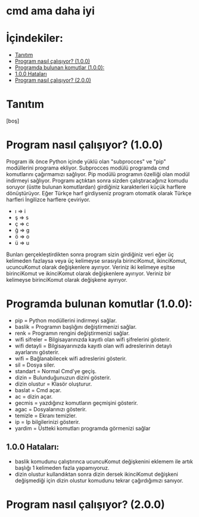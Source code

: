 # cmd ama daha iyi

# İçindekiler:
* [Tanıtım](#Tanıtım)
* [Program nasıl çalışıyor? (1.0.0)](#Program-nasıl-çalışıyor?-(1.0.0))
 * [Programda bulunan komutlar (1.0.0):](#Programda-bulunan-komutlar-(1.0.0))
 * [1.0.0 Hataları](##1.0.0-Hataları)
* [Program nasıl çalışıyor? (2.0.0)](#Program-nasıl-çalışıyor?-(2.0.0))

# Tanıtım
[boş]

# Program nasıl çalışıyor? (1.0.0)
Program ilk önce Python içinde yüklü olan "subprocces" ve "pip" modüllerini programa ekliyor. Subprocces modülü programda cmd komutlarını çağırmamızı sağlıyor. Pip modülü programın özelliği olan modül indirmeyi sağlıyor. Programı açtıktan sonra sizden çalıştıracağınız komudu soruyor (üstte bulunan komutlardan) girdiğiniz karakterleri küçük harflere dönüştürüyor. Eğer Türkçe harf girdiyseniz program otomatik olarak Türkçe harfleri İngilizce harflere çeviriyor.

* ı => i
* ş => s
* ç => c
* ğ => g
* ö => o
* ü => u

Bunları gerçekleştirdikten sonra program sizin girdiğiniz veri eğer üç kelimeden fazlaysa veya üç kelimeyse sırasıyla birinciKomut, ikinciKomut, ucuncuKomut olarak değişkenlere ayırıyor. Veriniz iki kelimeye eşitse birinciKomut ve ikinciKomut olarak değişkenlere ayırıyor. Veriniz bir kelimeyse birinciKomut olarak değişkene ayırıyor.  

# Programda bulunan komutlar (1.0.0):
* pip             = Python modüllerini indirmeyi sağlar.
* baslik          = Programın başlığını değiştirmenizi sağlar.
* renk            = Programın rengini değiştirmenizi sağlar.
* wifi sifreler   = Bilgisayarınızda kayıtlı olan wifi şifrelerini gösterir.
* wifi detayli    = Bilgisayarınızda kayıtlı olan wifi adreslerinin detaylı ayarlarını gösterir.
* wifi            = Bağlanabilecek wifi adreslerini gösterir.
* sil             = Dosya siler.
* standart        = Normal Cmd'ye geçiş.
* dizin           = Bulunduğunuzun dizini gösterir.
* dizin olustur   = Klasör oluşturur.
* baslat          = Cmd açar.
* ac              = dizin açar.
* gecmis          = yazdığınız komutların geçmişini gösterir.
* agac            = Dosyalarınızı gösterir.
* temizle         = Ekranı temizler.
* ip              = Ip bilgilerinizi gösterir.
* yardim          = Üstteki komutları programda görmenizi sağlar

## 1.0.0 Hataları:
 * baslik komudunu çalıştırınca ucuncuKomut değişkenini eklemem ile artık başlığı 1 kelimeden fazla yapamıyoruz.
 * dizin olustur kullandıktan sonra dizin dersek ikinciKomut değişkeni değişmediği için dizin olustur komudunu tekrar çağırdığımızı sanıyor.

# Program nasıl çalışıyor? (2.0.0)
